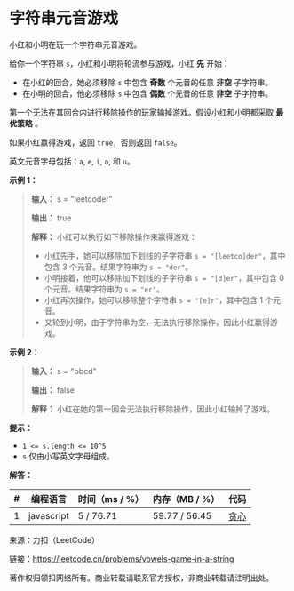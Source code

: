 # 字符串元音游戏

小红和小明在玩一个字符串元音游戏。

给你一个字符串 `s`，小红和小明将轮流参与游戏，小红 **先** 开始：

- 在小红的回合，她必须移除 `s` 中包含 **奇数** 个元音的任意 **非空** 子字符串。
- 在小明的回合，他必须移除 `s` 中包含 **偶数** 个元音的任意 **非空** 子字符串。

第一个无法在其回合内进行移除操作的玩家输掉游戏。假设小红和小明都采取 **最优策略** 。

如果小红赢得游戏，返回 `true`，否则返回 `false`。

英文元音字母包括：`a`, `e`, `i`, `o`, 和 `u`。

**示例 1：**

> **输入：** s = "leetcoder"
> 
> **输出：** true
> 
> **解释：**
> 小红可以执行如下移除操作来赢得游戏：
> 
> - 小红先手，她可以移除加下划线的子字符串 `s = "[leetco]der"`，其中包含 3 个元音。结果字符串为 `s = "der"`。
> - 小明接着，他可以移除加下划线的子字符串 `s = "[d]er"`，其中包含 0 个元音。结果字符串为 `s = "er"`。
> - 小红再次操作，她可以移除整个字符串 `s = "[e]r"`，其中包含 1 个元音。
> - 又轮到小明，由于字符串为空，无法执行移除操作，因此小红赢得游戏。

**示例 2：**

> **输入：** s = "bbcd"
> 
> **输出：** false
> 
> **解释：**
> 小红在她的第一回合无法执行移除操作，因此小红输掉了游戏。

**提示：**

- `1 <= s.length <= 10^5`
- `s` 仅由小写英文字母组成。

**解答：**

**#**|**编程语言**|**时间（ms / %）**|**内存（MB / %）**|**代码**
------|----------|-----------------|----------------|--------
1|javascript|5 / 76.71|59.77 / 56.45|[贪心](./javascript/ac_v1.js)

来源：力扣（LeetCode）

链接：https://leetcode.cn/problems/vowels-game-in-a-string

著作权归领扣网络所有。商业转载请联系官方授权，非商业转载请注明出处。
